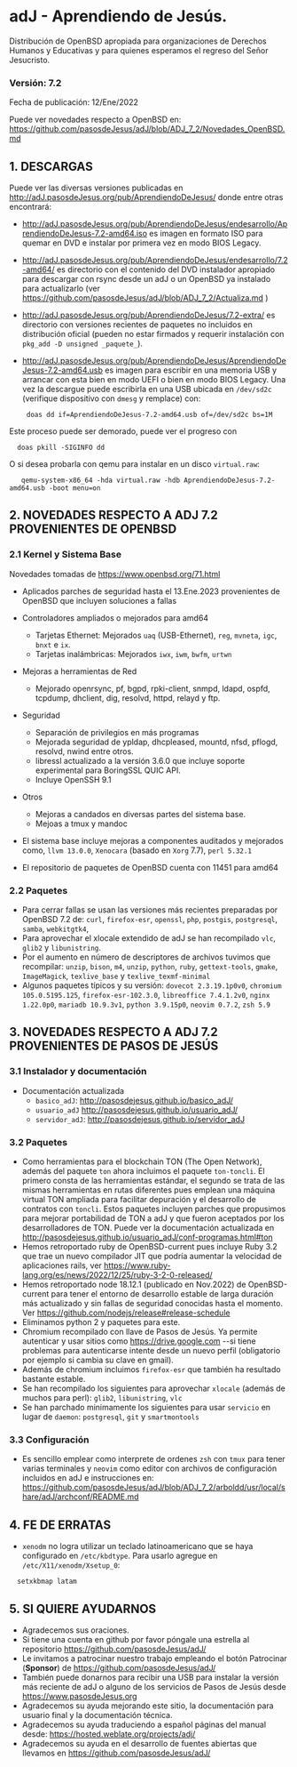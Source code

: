 # adJ - Aprendiendo de Jesús.
Distribución de OpenBSD apropiada para organizaciones de Derechos Humanos
y Educativas y para quienes esperamos el regreso del Señor Jesucristo.

### Versión: 7.2
Fecha de publicación: 12/Ene/2022

Puede ver novedades respecto a OpenBSD en:
  <https://github.com/pasosdeJesus/adJ/blob/ADJ_7_2/Novedades_OpenBSD.md>

## 1. DESCARGAS

Puede ver las diversas versiones publicadas en
  <http://adJ.pasosdeJesus.org/pub/AprendiendoDeJesus/> donde entre otras
  encontrará:

* <http://adJ.pasosdeJesus.org/pub/AprendiendoDeJesus/endesarrollo/AprendiendoDeJesus-7.2-amd64.iso> 
  es imagen en formato ISO para quemar en DVD e instalar por primera vez
  en modo BIOS Legacy.
* <http://adJ.pasosdeJesus.org/pub/AprendiendoDeJesus/endesarrollo/7.2-amd64/>
  es directorio con el contenido del DVD instalador apropiado para descargar 
  con rsync desde un adJ o un OpenBSD ya instalado para actualizarlo (ver  
  <https://github.com/pasosdeJesus/adJ/blob/ADJ_7_2/Actualiza.md> )
* <http://adJ.pasosdeJesus.org/pub/AprendiendoDeJesus/7.2-extra/> 
  es directorio con versiones recientes de paquetes no incluidos en 
  distribución oficial (pueden no estar firmados y requerir instalación con 
  `pkg_add -D unsigned _paquete_`).
* <http://adJ.pasosdeJesus.org/pub/AprendiendoDeJesus/AprendiendoDeJesus-7.2-amd64.usb> 
  es imagen para escribir en una memoria USB y arrancar con esta bien en
  modo UEFI o bien en modo BIOS Legacy. Una vez 
  la descargue puede escribirla en una USB ubicada en `/dev/sd2c` 
  (verifique dispositivo con `dmesg` y remplace) con:

       doas dd if=AprendiendoDeJesus-7.2-amd64.usb of=/dev/sd2c bs=1M

 Este proceso puede ser demorado, puede ver el progreso con 

      doas pkill -SIGINFO dd

 O si desea probarla con qemu para instalar en un disco `virtual.raw`:

       qemu-system-x86_64 -hda virtual.raw -hdb AprendiendoDeJesus-7.2-amd64.usb -boot menu=on


## 2. NOVEDADES RESPECTO A ADJ 7.2 PROVENIENTES DE OPENBSD

### 2.1 Kernel y Sistema Base

Novedades tomadas de <https://www.openbsd.org/71.html> 

* Aplicados parches de seguridad hasta el 13.Ene.2023 provenientes de 
  OpenBSD que incluyen soluciones a fallas
* Controladores ampliados o mejorados para amd64
  * Tarjetas Ethernet: Mejorados `uaq` (USB-Ethernet), `reg`, `mvneta`, 
    `igc`, `bnxt` e `ix`.
  * Tarjetas inalámbricas: Mejorados `iwx`, `iwm`, `bwfm`, `urtwn`
* Mejoras a herramientas de Red
  * Mejorado openrsync, pf, bgpd, rpki-client, snmpd, ldapd, ospfd, tcpdump,
    dhclient, dig, resolvd, httpd, relayd y ftp.
* Seguridad
  * Separación de privilegios en más programas
  * Mejorada seguridad de ypldap, dhcpleased, mountd, nfsd, pflogd, 
    resolvd, nwind entre otros.
  * libressl actualizado a la versión 3.6.0 que incluye soporte
    experimental para BoringSSL QUIC API.
  * Incluye OpenSSH 9.1
* Otros
  * Mejoras a candados en diversas partes del sistema base.
  * Mejoas a tmux y mandoc

* El sistema base incluye mejoras a componentes auditados y mejorados 
  como, `llvm 13.0.0`,  `Xenocara` (basado en `Xorg` 7.7),
  `perl 5.32.1` 
* El repositorio de paquetes de OpenBSD cuenta con 11451 para amd64


### 2.2 Paquetes 

* Para cerrar fallas se usan las versiones más recientes preparadas
  por OpenBSD 7.2 de: `curl`, `firefox-esr`, `openssl`, `php`, `postgis`,
  `postgresql`, `samba`, `webkitgtk4`,
* Para aprovechar el xlocale extendido de adJ se han recompilado
  `vlc`, `glib2` y `libunistring`.
* Por el aumento en número de descriptores de archivos tuvimos que
  recompilar: `unzip`, `bison`, `m4`, `unzip`, `python`, `ruby`,
  `gettext-tools`,  `gmake`, `ImageMagick`, 
  `texlive_base` y `texlive_texmf-minimal`
* Algunos paquetes típicos y su versión: `dovecot 2.3.19.1p0v0`,
  `chromium 105.0.5195.125`, `firefox-esr-102.3.0`, 
  `libreoffice 7.4.1.2v0`,
  `nginx 1.22.0p0`, `mariadb 10.9.3v1`,
  `python 3.9.15p0`, `neovim 0.7.2`, `zsh 5.9`


## 3. NOVEDADES RESPECTO A ADJ 7.2 PROVENIENTES DE PASOS DE JESÚS

### 3.1 Instalador y documentación

* Documentación actualizada 
	* `basico_adJ`: 
    <http://pasosdejesus.github.io/basico_adJ/>
  * `usuario_adJ` 
    <http://pasosdejesus.github.io/usuario_adJ/>
  * `servidor_adJ`: 
    <http://pasosdejesus.github.io/servidor_adJ>

### 3.2 Paquetes

* Como herramientas para el blockchain TON (The Open Network), además 
  del paquete `ton` ahora incluimos el paquete `ton-toncli`. El primero 
  consta de las herramientas estándar, el segundo se trata de las mismas 
  herramientas en rutas diferentes pues emplean una máquina virtual TON 
  ampliada para facilitar depuración y el desarrollo de contratos con 
  `toncli`. Estos paquetes incluyen parches que propusimos para mejorar
  portabilidad de TON a adJ y que fueron aceptados por los desarrolladores
  de TON. Puede ver la documentación actualizada en
  <http://pasosdejesus.github.io/usuario_adJ/conf-programas.html#ton>
* Hemos retroportado ruby de OpenBSD-current pues incluye Ruby 3.2 que
  trae un nuevo compilador JIT que podría aumentar la velocidad de
  aplicaciones rails, ver
  <https://www.ruby-lang.org/es/news/2022/12/25/ruby-3-2-0-released/>
* Hemos retroportado node 18.12.1 (publicado en Nov.2022) de OpenBSD-current 
  para tener el entorno de desarrollo estable de larga duración más 
  actualizado y sin fallas de seguridad conocidas hasta el momento. Ver
  <https://github.com/nodejs/release#release-schedule>
* Eliminamos python 2 y paquetes para este.
* Chromium recompilado con llave de Pasos de Jesús.  Ya permite autenticar
  y usar sitios como <https://drive.google.com>  --si tiene problemas para
  autenticarse intente desde un nuevo perfil (obligatorio por ejemplo si 
  cambia su clave en gmail).
* Además de chromium incluimos `firefox-esr` que también ha resultado
  bastante estable.
* Se han recompilado los siguientes para aprovechar `xlocale` (además de muchos
  para perl): `glib2`, `libunistring`, `vlc`
* Se han parchado minimamente los siguientes para usar `servicio` en lugar
  de `daemon`: `postgresql`, `git` y `smartmontools`

### 3.3 Configuración

* Es sencillo emplear como interprete de ordenes `zsh` con `tmux` para
  tener varias terminales y `neovim` como editor con archivos de 
  configuración incluidos en adJ e instrucciones en:  
  <https://github.com/pasosdeJesus/adJ/blob/ADJ_7_2/arboldd/usr/local/share/adJ/archconf/README.md>

## 4. FE DE ERRATAS

- `xenodm` no logra utilizar un teclado latinoamericano que se haya
  configurado en `/etc/kbdtype`.  Para usarlo
  agregue en `/etc/X11/xenodm/Xsetup_0`:
```
  setxkbmap latam
```

## 5. SI QUIERE AYUDARNOS

* Agradecemos sus oraciones.
* Si tiene una cuenta en github por favor póngale una estrella al
  repositorio <https://github.com/pasosdeJesus/adJ/>
* Le invitamos a patrocinar nuestro trabajo empleando el botón
  Patrocinar (__Sponsor__) de <https://github.com/pasosdeJesus/adJ/>
* También puede donarnos para recibir una USB para instalar la
  versión más reciente de adJ o alguno de los servicios de Pasos
  de Jesús desde <https://www.pasosdeJesus.org>
* Agradecemos su ayuda mejorando este sitio, la documentación
  para usuario final y la documentación técnica.
* Agradecemos su ayuda traduciendo a español páginas del
  manual desde: <https://hosted.weblate.org/projects/adj/>
* Agradecemos su ayuda en el desarrollo de fuentes abiertas que llevamos
  en <https://github.com/pasosdeJesus/adJ/>


